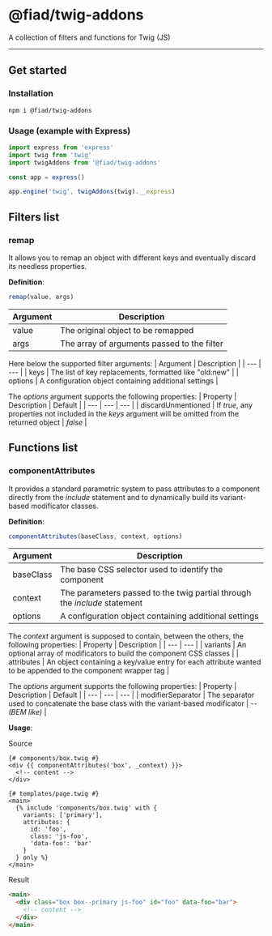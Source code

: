 # @fiad/twig-addons

A collection of filters and functions for Twig (JS)

---

## Get started

### Installation
```
npm i @fiad/twig-addons
```

### Usage (example with Express)
```js
import express from 'express'
import twig from 'twig'
import twigAddons from '@fiad/twig-addons'

const app = express()

app.engine('twig', twigAddons(twig).__express)
```

## Filters list

### remap
It allows you to remap an object with different keys and eventually discard its needless properties.

__Definition__:
```js
remap(value, args)
```

| Argument | Description |
| --- | --- |
| value | The original object to be remapped |
| args | The array of arguments passed to the filter |

Here below the supported filter arguments:
| Argument | Description |
| --- | --- |
| keys | The list of key replacements, formatted like "old:new" |
| options | A configuration object containing additional settings |

The *options* argument supports the following properties:
| Property | Description | Default |
| --- | --- | --- |
| discardUnmentioned | If *true*, any properties not included in the *keys* argument will be omitted from the returned object | *false* |


## Functions list

### componentAttributes
It provides a standard parametric system to pass attributes to a component directly from the *include* statement and to dynamically build its variant-based modificator classes.

__Definition__:
```js
componentAttributes(baseClass, context, options)
```

| Argument | Description |
| --- | --- |
| baseClass | The base CSS selector used to identify the component |
| context | The parameters passed to the twig partial through the *include* statement |
| options | A configuration object containing additional  settings |


The *context* argument is supposed to contain, between the others, the following properties:
| Property | Description |
| --- | --- |
| variants | An optional array of modificators to build the component CSS classes |
| attributes | An object containing a key/value entry for each attribute wanted to be appended to the component wrapper tag |


The *options* argument supports the following properties:
| Property | Description | Default |
| --- | --- | --- |
| modifierSeparator | The separator used to concatenate the base class with the variant-based modificator | *-- (BEM like)* |


__Usage__:

Source
```twig
{# components/box.twig #}
<div {{ componentAttributes('box', _context) }}>
  <!-- content -->
</div>

{# templates/page.twig #}
<main>
  {% include 'components/box.twig' with {
    variants: ['primary'],
    attributes: {
      id: 'foo',
      class: 'js-foo',
      'data-foo': 'bar'
    }
  } only %}
</main>
```
Result
```html
<main>
  <div class="box box--primary js-foo" id="foo" data-foo="bar">
    <!-- content -->
  </div>
</main>
```
